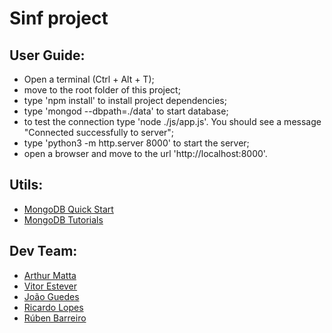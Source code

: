 # Sinf project


## User Guide:
* Open a terminal (Ctrl + Alt + T);
* move to the root folder of this project;
* type 'npm install' to install project dependencies;
* type 'mongod --dbpath=./data' to start database;
* to test the connection type 'node ./js/app.js'. You should see a message "Connected successfully to server";
* type 'python3 -m http.server 8000' to start the server;
* open a browser and move to the url 'http://localhost:8000'.

## Utils:
* [MongoDB Quick Start](http://mongodb.github.io/node-mongodb-native/3.1/quick-start/quick-start/)
* [MongoDB Tutorials](http://mongodb.github.io/node-mongodb-native/3.1/tutorials/main/)

## Dev Team:
* [Arthur Matta](https://github.com/Arthur26041996)
* [Vitor Estever](https://github.com/vitormsesteves)
* [João Guedes](https://github.com/vordep)
* [Ricardo Lopes](https://github.com/ricardolopes8e)
* [Rúben Barreiro](https://github.com/rubenandrebarreiro)
